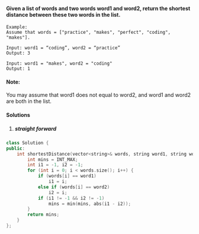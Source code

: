 #### Given a list of words and two words word1 and word2, return the shortest distance between these two words in the list.

```
Example:
Assume that words = ["practice", "makes", "perfect", "coding", "makes"].

Input: word1 = “coding”, word2 = “practice”
Output: 3

Input: word1 = "makes", word2 = "coding"
Output: 1
```

#### Note:
You may assume that word1 does not equal to word2, and word1 and word2 are both in the list.


#### Solutions

1. ##### straight forward

```c++
class Solution {
public:
    int shortestDistance(vector<string>& words, string word1, string word2) {
        int mins = INT_MAX;
        int i1 = -1, i2 = -1;
        for (int i = 0; i < words.size(); i++) {
            if (words[i] == word1)
                i1 = i;
            else if (words[i] == word2)
                i2 = i;
            if (i1 != -1 && i2 != -1)
                mins = min(mins, abs(i1 - i2));
        }
        return mins;
    }
};
```